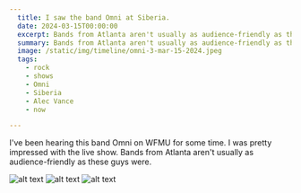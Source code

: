 ```yaml
---
  title: I saw the band Omni at Siberia.
  date: 2024-03-15T00:00:00
  excerpt: Bands from Atlanta aren't usually as audience-friendly as these guys were.
  summary: Bands from Atlanta aren't usually as audience-friendly as these guys were.
  image: /static/img/timeline/omni-3-mar-15-2024.jpeg
  tags:
    - rock
    - shows
    - Omni
    - Siberia
    - Alec Vance
    - now

---
```


 I've been hearing this band Omni on WFMU for some time. I was pretty impressed with the live show. Bands from Atlanta aren't usually as audience-friendly as these guys were.

![alt text](/static/img/timeline/omni-1-mar-15-2024.jpeg)
![alt text](/static/img/timeline/omni-2-mar-15-2024.jpeg)
![alt text](/static/img/timeline/omni-3-mar-15-2024.jpeg)


  